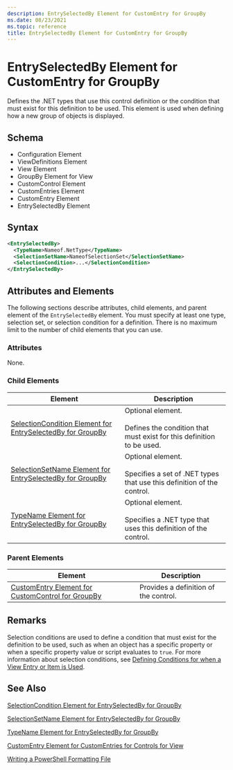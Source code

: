 ```yaml
---
description: EntrySelectedBy Element for CustomEntry for GroupBy
ms.date: 08/23/2021
ms.topic: reference
title: EntrySelectedBy Element for CustomEntry for GroupBy
---
```

# EntrySelectedBy Element for CustomEntry for GroupBy

Defines the .NET types that use this control definition or the condition that must exist for this
definition to be used. This element is used when defining how a new group of objects is displayed.

## Schema

- Configuration Element
- ViewDefinitions Element
- View Element
- GroupBy Element for View
- CustomControl Element
- CustomEntries Element
- CustomEntry Element
- EntrySelectedBy Element

## Syntax

```xml
<EntrySelectedBy>
  <TypeName>Nameof.NetType</TypeName>
  <SelectionSetName>NameofSelectionSet</SelectionSetName>
  <SelectionCondition>...</SelectionCondition>
</EntrySelectedBy>
```

## Attributes and Elements

The following sections describe attributes, child elements, and parent element of the
`EntrySelectedBy` element. You must specify at least one type, selection set, or selection condition
for a definition. There is no maximum limit to the number of child elements that you can use.

### Attributes

None.

### Child Elements

|Element|Description|
|-------------|-----------------|
|[SelectionCondition Element for EntrySelectedBy for GroupBy](./selectioncondition-element-for-entryselectedby-for-groupby-format.md)|Optional element.<br /><br /> Defines the condition that must exist for this definition to be used.|
|[SelectionSetName Element for EntrySelectedBy for GroupBy](./selectionsetname-element-for-entryselectedby-for-groupby-format.md)|Optional element.<br /><br /> Specifies a set of .NET types that use this definition of the control.|
|[TypeName Element for EntrySelectedBy for GroupBy](./typename-element-for-entryselectedby-for-groupby-format.md)|Optional element.<br /><br /> Specifies a .NET type that uses this definition of the control.|

### Parent Elements

|Element|Description|
|-------------|-----------------|
|[CustomEntry Element for CustomControl for GroupBy](./customentry-element-for-customcontrol-for-groupby-format.md)|Provides a definition of the control.|

## Remarks

Selection conditions are used to define a condition that must exist for the definition to be used,
such as when an object has a specific property or when a specific property value or script evaluates
to `true`. For more information about selection conditions, see [Defining Conditions for when a View Entry or Item is Used](./defining-conditions-for-displaying-data.md).

## See Also

[SelectionCondition Element for EntrySelectedBy for GroupBy](./selectioncondition-element-for-entryselectedby-for-groupby-format.md)

[SelectionSetName Element for EntrySelectedBy for GroupBy](./selectionsetname-element-for-entryselectedby-for-groupby-format.md)

[TypeName Element for EntrySelectedBy for GroupBy](./typename-element-for-entryselectedby-for-groupby-format.md)

[CustomEntry Element for CustomEntries for Controls for View](./customentry-element-for-customentries-for-controls-for-view-format.md)

[Writing a PowerShell Formatting File](./writing-a-powershell-formatting-file.md)

